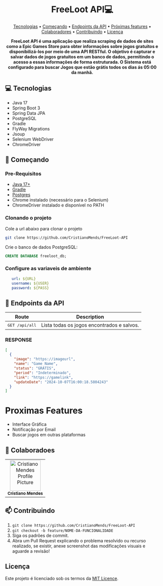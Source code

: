 <h1 align="center" style="font-weight: bold;">FreeLoot API💻</h1>

<p align="center">
 <a href="#tech">Tecnologias</a> • 
 <a href="#started">Começando</a> • 
  <a href="#routes">Endpoints da API</a> •
 <a href="#proximas-features">Próximas features</a> •
 <a href="#colab">Colaboradores</a> •
 <a href="#contribute">Contribuindo</a> •
 <a href="#Licença">Licença</a>
</p>

<p align="center">
    <b>
        FreeLoot API é uma aplicação que realiza scraping de dados de sites como a Epic Games Store para obter informações sobre jogos gratuitos e disponibilizá-los por meio de uma API RESTful. O objetivo é capturar e salvar dados de jogos gratuitos em um banco de dados, permitindo o acesso a essas informações de forma estruturada.
    </b>
    <b>
        O Sistema está configurado para buscar Jogos que estão grátis todos os dias ás 05:00 da manhã.
    </b>
</p>

<h2 id="technologies">💻 Tecnologias</h2>

- Java 17
- Spring Boot 3
- Spring Data JPA
- PostgreSQL
- Gradle
- FlyWay Migrations
- Jsoup
- Selenium WebDriver
- ChromeDriver

<h2 id="started">🚀 Começando</h2>

<h3>Pre-Requisitos</h3>

- [Java 17+](https://www.java.com/pt-BR/download/manual.jsp)
- [Gradle](https://gradle.org/install/)
- [Postgres](https://www.postgresql.org/)
- Chrome instalado (necessário para o Selenium)
- ChromeDriver instalado e disponível no PATH

<h3>Clonando o projeto</h3>

Cole a url abaixo para clonar o projeto
```bash
git clone https://github.com/CristianoMends/FreeLoot-API
```

Crie o banco de dados PostgreSQL:

```sql
CREATE DATABASE freeloot_db;
```

<h3>Configure as variaveis de ambiente</h2>

```yaml
   url: ${URL}
   username: ${USER}
   password: ${PASS}
```

<h2 id="routes">📍 Endpoints da API</h2>

| Route                   | Description                                                                         
|-------------------------|-------------------------------------------------------------------------------------
| <kbd>GET /api/all</kbd> | Lista todas os jogos encontrados e salvos.  

### RESPONSE

```json
[
  {
    "image": "https://imageurl",
    "name": "Game Name",
    "status": "GRÁTIS",
    "period": "Indeterminado",
    "link": "https://gamelink",
    "updateDate": "2024-10-07T16:00:18.5804243"
  }
]
```

# Proximas Features

- Interface Gráfica
- Notificação por Email
- Buscar jogos em outras plataformas

<h2 id="colab">🤝 Colaboradoes</h2>

<table>
  <tr>
    <td align="center">
      <a href="https://github.com/CristianoMends">
        <img src="https://avatars.githubusercontent.com/u/116528159?v=4" width="100px;" alt="Cristiano Mendes Profile Picture"/><br>
        <sub>
          <b>Cristiano Mendes</b>
        </sub>
      </a>
    </td>
  </tr>
</table>

<h2 id="contribute">📫 Contribuindo</h2>


1. `git clone https://github.com/CristianoMends/FreeLoot-API`
2. `git checkout -b feature/NOME-DA-FUNCIONALIDADE`
3. Siga os padrões de commit.
4. Abra um Pull Request explicando o problema resolvido ou recurso realizado, se existir, anexe screenshot das modificações visuais e aguarde a revisão!

## Licença
Este projeto é licenciado sob os termos da [MIT Licence](license).